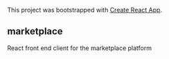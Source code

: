 This project was bootstrapped with [Create React App](https://github.com/facebook/create-react-app).

## marketplace 

React front end client for the marketplace platform
